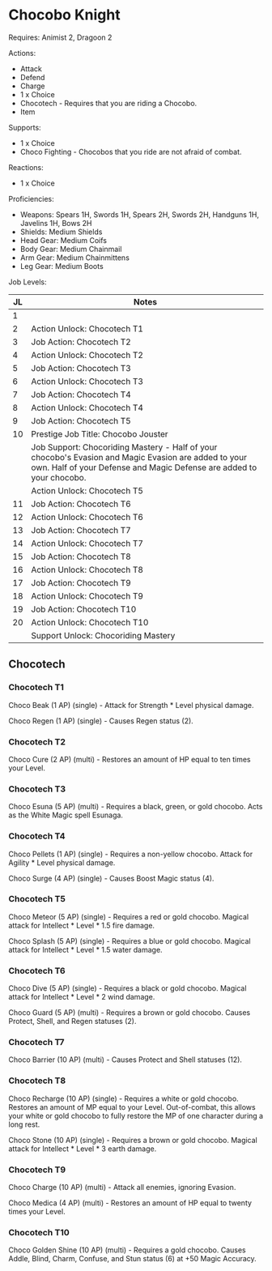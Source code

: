 # Chocobo Knight

Requires: Animist 2, Dragoon 2

Actions:

- Attack
- Defend
- Charge
- 1 x Choice
- Chocotech - Requires that you are riding a Chocobo.
- Item

Supports:

- 1 x Choice
- Choco Fighting - Chocobos that you ride are not afraid of combat.

Reactions:

- 1 x Choice

Proficiencies:

- Weapons: Spears 1H, Swords 1H, Spears 2H, Swords 2H, Handguns 1H, Javelins 1H, Bows 2H
- Shields: Medium Shields
- Head Gear: Medium Coifs
- Body Gear: Medium Chainmail
- Arm Gear: Medium Chainmittens
- Leg Gear: Medium Boots

Job Levels:

| JL | Notes |
| --- | --- |
| 1 | 
| 2 | Action Unlock: Chocotech T1
| 3 | Job Action: Chocotech T2
| 4 | Action Unlock: Chocotech T2
| 5 | Job Action: Chocotech T3
| 6 | Action Unlock: Chocotech T3
| 7 | Job Action: Chocotech T4
| 8 | Action Unlock: Chocotech T4
| 9 | Job Action: Chocotech T5
| 10 | Prestige Job Title: Chocobo Jouster
|    | Job Support: Chocoriding Mastery - Half of your chocobo's Evasion and Magic Evasion are added to your own. Half of your Defense and Magic Defense are added to your chocobo.
|    | Action Unlock: Chocotech T5
| 11 | Job Action: Chocotech T6
| 12 | Action Unlock: Chocotech T6
| 13 | Job Action: Chocotech T7
| 14 | Action Unlock: Chocotech T7
| 15 | Job Action: Chocotech T8
| 16 | Action Unlock: Chocotech T8
| 17 | Job Action: Chocotech T9
| 18 | Action Unlock: Chocotech T9
| 19 | Job Action: Chocotech T10
| 20 | Action Unlock: Chocotech T10
|    | Support Unlock: Chocoriding Mastery

## Chocotech

### Chocotech T1

Choco Beak (1 AP) (single) - Attack for Strength * Level physical damage.

Choco Regen (1 AP) (single) - Causes Regen status (2).

### Chocotech T2

Choco Cure (2 AP) (multi) - Restores an amount of HP equal to ten times your Level.

### Chocotech T3

Choco Esuna (5 AP) (multi) - Requires a black, green, or gold chocobo. Acts as the White Magic spell Esunaga.

### Chocotech T4

Choco Pellets (1 AP) (single) - Requires a non-yellow chocobo. Attack for Agility * Level physical damage.

Choco Surge (4 AP) (single) - Causes Boost Magic status (4).

### Chocotech T5

Choco Meteor (5 AP) (single) - Requires a red or gold chocobo. Magical attack for Intellect * Level * 1.5 fire damage.

Choco Splash (5 AP) (single) - Requires a blue or gold chocobo. Magical attack for Intellect * Level * 1.5 water damage.

### Chocotech T6

Choco Dive (5 AP) (single) - Requires a black or gold chocobo. Magical attack for Intellect * Level * 2 wind damage.

Choco Guard (5 AP) (multi) - Requires a brown or gold chocobo. Causes Protect, Shell, and Regen statuses (2).

### Chocotech T7

Choco Barrier (10 AP) (multi) - Causes Protect and Shell statuses (12).

### Chocotech T8

Choco Recharge (10 AP) (single) - Requires a white or gold chocobo. Restores an amount of MP equal to your Level. Out-of-combat, this allows your white or gold chocobo to fully restore the MP of one character during a long rest.

Choco Stone (10 AP) (single) - Requires a brown or gold chocobo. Magical attack for Intellect * Level * 3 earth damage.

### Chocotech T9

Choco Charge (10 AP) (multi) - Attack all enemies, ignoring Evasion.

Choco Medica (4 AP) (multi) - Restores an amount of HP equal to twenty times your Level.

### Chocotech T10

Choco Golden Shine (10 AP) (multi) - Requires a gold chocobo. Causes Addle, Blind, Charm, Confuse, and Stun status (6) at +50 Magic Accuracy.
